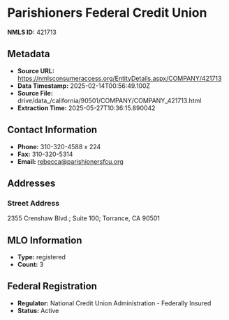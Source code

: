 # Parishioners Federal Credit Union

**NMLS ID:** 421713

## Metadata
- **Source URL:** https://nmlsconsumeraccess.org/EntityDetails.aspx/COMPANY/421713
- **Data Timestamp:** 2025-02-14T00:56:49.100Z
- **Source File:** drive/data_/california/90501/COMPANY/COMPANY_421713.html
- **Extraction Time:** 2025-05-27T10:36:15.890042

## Contact Information
- **Phone:** 310-320-4588 x 224
- **Fax:** 310-320-5314
- **Email:** rebecca@parishionersfcu.org

## Addresses
### Street Address
2355 Crenshaw Blvd.; Suite 100; Torrance, CA 90501

## MLO Information
- **Type:** registered
- **Count:** 3

## Federal Registration
- **Regulator:** National Credit Union Administration - Federally Insured
- **Status:** Active
